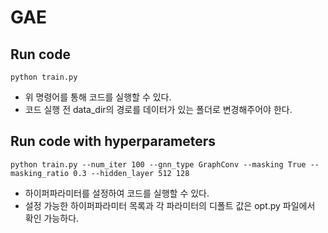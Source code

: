 # GAE

## Run code
```
python train.py
```
* 위 명령어를 통해 코드를 실행할 수 있다.
* 코드 실행 전 data_dir의 경로를 데이터가 있는 폴더로 변경해주어야 한다.


## Run code with hyperparameters
```
python train.py --num_iter 100 --gnn_type GraphConv --masking True --masking_ratio 0.3 --hidden_layer 512 128
```
* 하이퍼파라미터를 설정하여 코드를 실행할 수 있다.
* 설정 가능한 하이퍼파라미터 목록과 각 파라미터의 디폴트 값은 opt.py 파일에서 확인 가능하다.